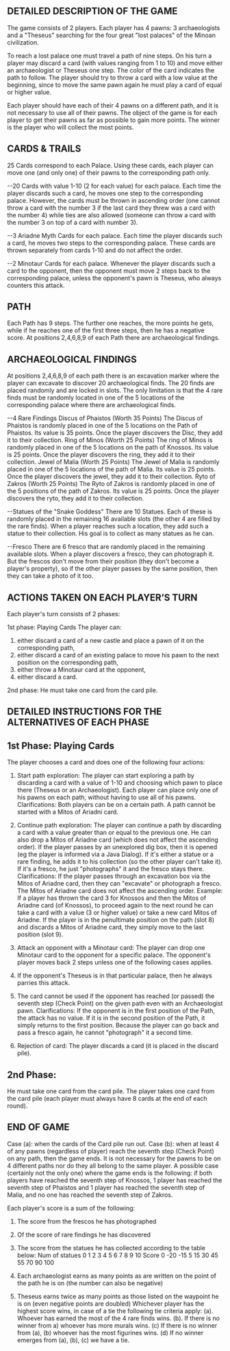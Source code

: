 DETAILED DESCRIPTION OF THE GAME
---------------------------

The game consists of 2 players. Each player has 4 pawns: 3 archaeologists and a "Theseus" searching for the four great "lost palaces" of the Minoan civilization. 

To reach a lost palace one must travel a path of nine steps. On his turn a player may discard a card (with values ranging from 1 to 10) and move either an archaeologist or Theseus one step. 
The color of the card indicates the path to follow. The player should try to throw a card with a low value at the beginning, since to move the same pawn again he must play a card of equal or higher value. 

Each player should have each of their 4 pawns on a different path, and it is not necessary to use all of their pawns. The object of the game is for each player to get their pawns as far as possible to gain more points. 
The winner is the player who will collect the most points.


CARDS & TRAILS
--------------
25 Cards correspond to each Palace. Using these cards, each player can move one (and only one) of their pawns to the corresponding path only.

--20 Cards with value 1-10 (2 for each value) for each palace.
  Each time the player discards such a card, he moves one step to the corresponding palace. However, the cards must be thrown in ascending order (one cannot throw a card with the number 3 if the last card they threw was a card with the number 4) while ties are also allowed (someone can throw a card with the number 3 on top of a card with number 3).

--3 Ariadne Myth Cards for each palace.
  Each time the player discards such a card, he moves two steps to the corresponding palace. These cards are thrown separately from cards 1-10 and do not affect the order.


--2 Minotaur Cards for each palace.
  Whenever the player discards such a card to the opponent, then the opponent must move 2 steps back to the corresponding palace, unless the opponent's pawn is Theseus, who always counters this attack.


PATH
----
Each Path has 9 steps. The further one reaches, the more points he gets, while if he reaches one of the first three steps, then he has a negative score. At positions 2,4,6,8,9 of each Path there are archaeological findings.


ARCHAEOLOGICAL FINDINGS
----------------------
At positions 2,4,6,8,9 of each path there is an excavation marker where the player can excavate to discover 20 archaeological finds. The 20 finds are placed randomly and are locked in slots. The only limitation is that the 4 rare finds must be randomly located in one of the 5 locations of the corresponding palace where there are archaeological finds.

  --4 Rare Findings
  Discus of Phaistos (Worth 35 Points)
The Discus of Phaistos is randomly placed in one of the 5 locations on the Path of Phaistos. Its value is 35 points. Once the player discovers the Disc, they add it to their collection.
  Ring of Minos (Worth 25 Points)
The ring of Minos is randomly placed in one of the 5 locations on the path of Knossos. Its value is 25 points. Once the player discovers the ring, they add it to their collection.
  Jewel of Malia (Worth 25 Points)
The Jewel of Malia is randomly placed in one of the 5 locations of the path of Malia. Its value is 25 points. Once the player discovers the jewel, they add it to their collection.
  Ryto of Zakros (Worth 25 Points)
The Ryto of Zakros is randomly placed in one of the 5 positions of the path of Zakros. Its value is 25 points. Once the player discovers the ryto, they add it to their collection.

--Statues of the "Snake Goddess"
There are 10 Statues. Each of these is randomly placed in the remaining 16 available slots (the other 4 are filled by the rare finds). When a player reaches such a location, they add such a statue to their collection. His goal is to collect as many statues as he can.

--Fresco
There are 6 fresco that are randomly placed in the remaining available slots. When a player discovers a fresco, they can photograph it. But the frescos don't move from their position (they don't become a player's property), so if the other player passes by the same position, then they can take a photo of it too.



ACTIONS TAKEN ON EACH PLAYER’S TURN
--------------------------------------
Each player's turn consists of 2 phases: 

1st phase: Playing Cards The player can: 
1) either discard a card of a new castle and place a pawn of it on the corresponding path, 
2) either discard a card of an existing palace to move his pawn to the next position on the corresponding path, 
3) either throw a Minotaur card at the opponent, 
4) either discard a card. 

2nd phase: He must take one card from the card pile.



DETAILED INSTRUCTIONS FOR THE ALTERNATIVES OF EACH PHASE
-------------------------------------------------------------

1st Phase:
Playing Cards
--------------

The player chooses a card and does one of the following four actions: 
1. Start path exploration: The player can start exploring a path by discarding a card with a value of 1-10 and choosing which pawn to place there (Theseus or an Archaeologist). Each player can place only one of his pawns on each path, without having to use all of his pawns. 
Clarifications: Both players can be on a certain path. A path cannot be started with a Mitos of Ariadni card. 
2. Continue path exploration: The player can continue a path by discarding a card with a value greater than or equal to the previous one. He can also drop a Mitos of Ariadne card (which does not affect the ascending order). If the player passes by an unexplored dig box, then it is opened (eg the player is informed via a Java Dialog). If it's either a statue or a rare finding, he adds it to his collection (so the other player can't take it). If it's a fresco, he just "photographs" it and the fresco stays there. 
Clarifications: If the player passes through an excavation box via the Mitos of Ariadne card, then they can "excavate" or photograph a fresco.
The Mitos of Ariadne card does not affect the ascending order. Example: If a player has thrown the card 3 for Knossos and then the Mitos of Ariadne card (of Knossos), to proceed again to the next round he can take a card with a value (3 or higher value) or take a new card Mitos of Ariadne. 
If the player is in the penultimate position on the path (slot 8) and discards a Mitos of Ariadne card, they simply move to the last position (slot 9).

3. Attack an opponent with a Minotaur card: The player can drop one Minotaur card to the opponent for a specific palace. The opponent's player moves back 2 steps unless one of the following cases applies. 
1. If the opponent's Theseus is in that particular palace, then he always parries this attack. 
2. The card cannot be used if the opponent has reached (or passed) the seventh step (Check Point) on the given path even with an Archaeologist pawn.
Clarifications: If the opponent is in the first position of the Path, the attack has no value. If it is in the second position of the Path, it simply returns to the first position. 
Because the player can go back and pass a fresco again, he cannot "photograph" it a second time. 
4. Rejection of card: The player discards a card (it is placed in the discard pile).

2nd Phase:
-----------

He must take one card from the card pile. The player takes one card from the card pile (each player must always have 8 cards at the end of each round). 

END OF GAME
-----------

Case (a): when the cards of the Card pile run out. 
Case (b): when at least 4 of any pawns (regardless of player) reach the seventh step (Check Point) on any path, then the game ends. It is not necessary for the pawns to be on 4 different paths nor do they all belong to the same player. A possible case (certainly not the only one) where the game ends is the following: if both players have reached the seventh step of Knossos, 1 player has reached the seventh step of Phaistos and 1 player has reached the seventh step of Malia, and no one has reached the seventh step of Zakros.

Each player's score is a sum of the following: 
1. The score from the frescos he has photographed 
2. Of the score of rare findings he has discovered 
3. The score from the statues he has collected according to the table below:
Num of statues 
	0 	1 	2 	3 	4 	5 	6 	7 	8 	9 	10 
Score 	0 	-20 	-15 	5 	15 	30 	45 	55 	70 	90 	100 

4. Each archaeologist earns as many points as are written on the point of the path he is on (the number can also be negative)
5. Theseus earns twice as many points as those listed on the waypoint he is on (even negative points are doubled) Whichever player has the highest score wins, in case of a tie the following tie criteria apply: 
(a). Whoever has earned the most of the 4 rare finds wins. 
(b). If there is no winner from a) whoever has more murals wins.
(c) If there is no winner from (a), (b) whoever has the most figurines wins.
(d) If no winner emerges from (a), (b), (c) we have a tie.

